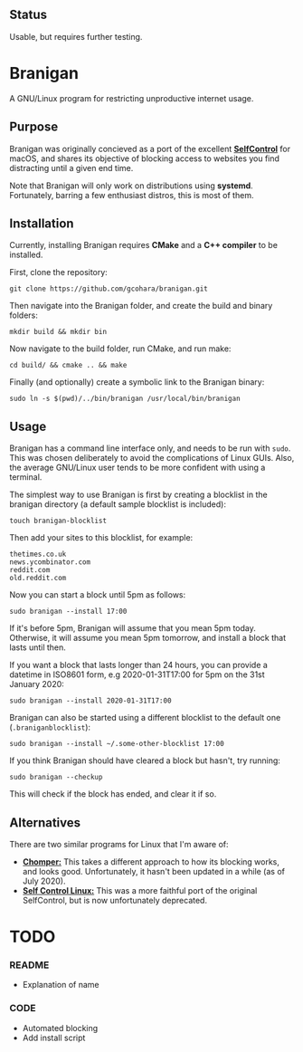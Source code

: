 ## Status

Usable, but requires further testing.

# Branigan

A GNU/Linux program for restricting unproductive internet usage.

## Purpose

Branigan was originally concieved as a port of the excellent [**SelfControl**](https://selfcontrolapp.com/) for macOS, and shares its objective of blocking access to websites you find distracting until a given end time.  

Note that Branigan will only work on distributions using **systemd**. Fortunately, barring a few enthusiast distros, this is most of them.

## Installation

Currently, installing Branigan requires **CMake** and a **C++ compiler** to be installed.  

First, clone the repository:  
```
git clone https://github.com/gcohara/branigan.git 
```

Then navigate into the Branigan folder, and create the build and binary folders:
```
mkdir build && mkdir bin
```

Now navigate to the build folder, run CMake, and run make:  
```
cd build/ && cmake .. && make
```

Finally (and optionally) create a symbolic link to the Branigan binary:  
```
sudo ln -s $(pwd)/../bin/branigan /usr/local/bin/branigan
```

## Usage

Branigan has a command line interface only, and needs to be run with `sudo`. This was chosen deliberately to avoid the complications of Linux GUIs. Also, the average GNU/Linux user tends to be more confident with using a terminal.  

The simplest way to use Branigan is first by creating a blocklist in the branigan directory (a default sample blocklist is included):  
```
touch branigan-blocklist
```

Then add your sites to this blocklist, for example:  
```
thetimes.co.uk  
news.ycombinator.com  
reddit.com  
old.reddit.com
```


Now you can start a block until 5pm as follows:  
```
sudo branigan --install 17:00
```  
If it's before 5pm, Branigan will assume that you mean 5pm today. Otherwise, it will assume you mean 5pm tomorrow, and install a block that lasts until then. 

If you want a block that lasts longer than 24 hours, you can provide a datetime in ISO8601 form, e.g 2020-01-31T17:00 for 5pm on the 31st January 2020:  
```
sudo branigan --install 2020-01-31T17:00
```  

Branigan can also be started using a different blocklist to the default one (`.braniganblocklist`):  
```
sudo branigan --install ~/.some-other-blocklist 17:00
```  

If you think Branigan should have cleared a block but hasn't, try running:  
```
sudo branigan --checkup
```  

This will check if the block has ended, and clear it if so.

## Alternatives

There are two similar programs for Linux that I'm aware of:  
- [**Chomper:**](https://github.com/aniketpanjwani/chomper) This takes a different approach to how its blocking works, and looks good. Unfortunately, it hasn't been updated in a while (as of July 2020).
- [**Self Control Linux:**](https://github.com/zengargoyle/SelfControl) This was a more faithful port of the original SelfControl, but is now unfortunately deprecated.

# TODO
### README
- Explanation of name
### CODE
- Automated blocking
- Add install script
